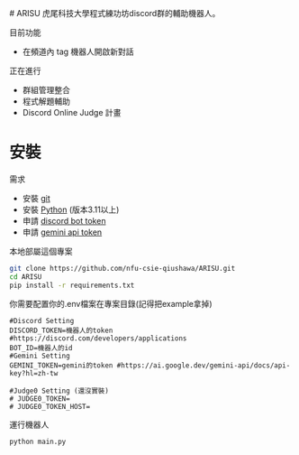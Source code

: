 ﻿﻿# ARISU
虎尾科技大學程式練功坊discord群的輔助機器人。


目前功能
- 在頻道內 tag 機器人開啟新對話

正在進行
- 群組管理整合
- 程式解題輔助
- Discord Online Judge 計畫


# 安裝
需求
- 安裝 [git](https://git-scm.com/downloads)
- 安裝 [Python](https://www.python.org/downloads/) (版本3.11以上)
- 申請 [discord bot token](https://discord.com/developers/applications)
- 申請 [gemini api token](https://ai.google.dev/)
  
本地部屬這個專案

```bash
git clone https://github.com/nfu-csie-qiushawa/ARISU.git
cd ARISU
pip install -r requirements.txt
```

你需要配置你的.env檔案在專案目錄(記得把example拿掉)
```env
#Discord Setting
DISCORD_TOKEN=機器人的token #https://discord.com/developers/applications
BOT_ID=機器人的id
#Gemini Setting
GEMINI_TOKEN=gemini的token #https://ai.google.dev/gemini-api/docs/api-key?hl=zh-tw

#Judge0 Setting (還沒實裝)
# JUDGE0_TOKEN=
# JUDGE0_TOKEN_HOST=
```
運行機器人
```bash
python main.py
```
